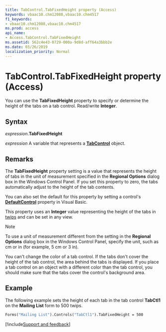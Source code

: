 ```yaml
---
title: TabControl.TabFixedHeight property (Access)
keywords: vbaac10.chm12088,vbaac10.chm4517
f1_keywords:
- vbaac10.chm12088,vbaac10.chm4517
ms.prod: access
api_name:
- Access.TabControl.TabFixedHeight
ms.assetid: 562c4e43-0729-000a-9d8d-aff64a3bbb2e
ms.date: 03/26/2019
localization_priority: Normal
---
```



# TabControl.TabFixedHeight property (Access)

You can use the **TabFixedHeight** property to specify or determine the height of the tabs on a tab control. Read/write **Integer**.


## Syntax

_expression_.**TabFixedHeight**

_expression_ A variable that represents a **[TabControl](Access.TabControl.md)** object.


## Remarks

The **TabFixedHeight** property setting is a value that represents the height of tabs in the unit of measurement specified in the **Regional Options** dialog box in the Windows Control Panel. If you set this property to zero, the tabs automatically adjust to the height of the tab contents.

You can also set the default for this property by setting a control's **[DefaultControl](access.form.defaultcontrol.md)** property in Visual Basic.

This property uses an **Integer** value representing the height of the tabs in [twips](../language/glossary/vbe-glossary.md#twip) and can be set in any view.

> [!NOTE] 
> To use a unit of measurement different from the setting in the **Regional Options** dialog box in the Windows Control Panel, specify the unit, such as cm or in (for example, 5 cm or 3 in).

You can't change the color of a tab control. If the tabs don't cover the height of the tab control, the area behind the tabs is displayed. If you place a tab control on an object with a different color than the tab control, you should make sure that the tabs cover the control's background area.


## Example

The following example sets the height of each tab in the tab control **TabCtl1** on the **Mailing List** form to 500 twips.

```vb
Forms("Mailing List").Controls("TabCtl1").TabFixedHeight = 500
```




[!include[Support and feedback](~/includes/feedback-boilerplate.md)]